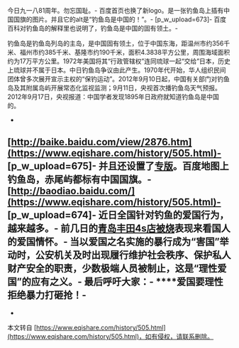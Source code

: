 今日九一八81周年。勿忘国耻。-
百度首页也换了新logo。是一张钓鱼岛上插有中国国旗的图片。并且它的alt是“钓鱼岛是中国的！”。-
\[p\_w\_upload=673\]-
百度百科对钓鱼岛的解释里也说明了，钓鱼岛是中国的固有领土。-

钓鱼岛是钓鱼岛列岛的主岛，是中国固有领土，位于中国东海，距温州市约356千米、福州市约385千米、基隆市约190千米，面积4.3838平方公里，周围海域面积约为17万平方公里。1972年美国将其“行政管辖权”连同琉球一起“交给”日本，历史上琉球并不属于日本。中日钓鱼岛争议由此产生。1970年代开始，华人组织民间团体曾多次展开宣示主权的“保钓运动”。2012年9月10日起，中国有关部门对钓鱼岛及其附属岛屿开展常态化监视监测；9月11日，央视首次播钓鱼岛天气预报。2012年9月17日，央视报道：中国学者发现1895年日政府就知道钓鱼岛是中国的。

-
[http://baike.baidu.com/view/2876.htm](https://www.eqishare.com/history/505.html)-
\[p\_w\_upload=675\]-
并且还设置了[专版](http://baodiao.baidu.com/)。百度地图上钓鱼岛，赤尾屿都标有中国国旗。-
[http://baodiao.baidu.com/](https://www.eqishare.com/history/505.html)-
\[p\_w\_upload=674\]-
近日全国针对钓鱼的爱国行为，越来越多。-
前几日的[青岛丰田4s店被烧](http://www.eqishare.com/read.php?tid=515)表现来看国人的爱国情怀。-
当以爱国之名实施的暴行成为“害国”举动时，公安机关及时出现履行维护社会秩序、保护私人财产安全的职责，少数极端人员被制止，这是“理性爱国”的应有之义。-
**最后呼吁大家：-
****爱国要理性 拒绝暴力打砸抢！**-
-

-

本文转自 [https://www.eqishare.com/history/505.html](https://www.eqishare.com/history/505.html)，如有侵权，请联系删除。
